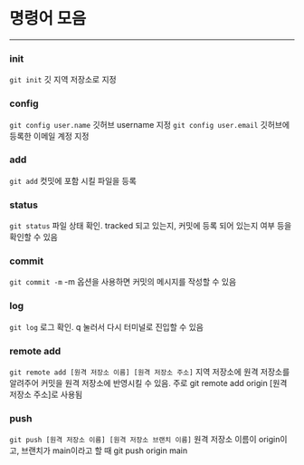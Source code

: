 # 명령어 모음
---

### init

`git init` 깃 지역 저장소로 지정

### config
`git config user.name` 깃허브 username 지정
`git config user.email` 깃허브에 등록한 이메일 계정 지정

### add
`git add` 컷밋에 포함 시킬 파일을 등록

### status
`git status` 파일 상태 확인. tracked 되고 있는지, 커밋에 등록 되어 있는지 여부 등을 확인할 수 있음

### commit
`git commit -m` -m 옵션을 사용하면 커밋의 메시지를 작성할 수 있음

### log
`git log` 로그 확인. q 눌러서 다시 터미널로 진입할 수 있음

### remote add
`git remote add [원격 저장소 이름] [원격 저장소 주소]` 지역 저장소에 원격 저장소를 알려주어 커밋을 원격 저장소에 반영시킬 수 있음. 주로 git remote add origin [원격 저장소 주소]로 사용됨

### push
`git push [원격 저장소 이름] [원격 저장소 브랜치 이름]` 원격 저장소 이름이 origin이고, 브랜치가 main이라고 할 때 git push origin main